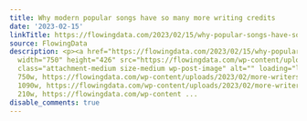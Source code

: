 ```yaml
---
title: Why modern popular songs have so many more writing credits
date: '2023-02-15'
linkTitle: https://flowingdata.com/2023/02/15/why-popular-songs-have-so-many-writing-credits/
source: FlowingData
description: <p><a href="https://flowingdata.com/2023/02/15/why-popular-songs-have-so-many-writing-credits/"><img
  width="750" height="426" src="https://flowingdata.com/wp-content/uploads/2023/02/more-writers-tedium-750x426.png"
  class="attachment-medium size-medium wp-post-image" alt="" loading="lazy" srcset="https://flowingdata.com/wp-content/uploads/2023/02/more-writers-tedium-750x426.png
  750w, https://flowingdata.com/wp-content/uploads/2023/02/more-writers-tedium-1090x620.png
  1090w, https://flowingdata.com/wp-content/uploads/2023/02/more-writers-tedium-210x119.png
  210w, https://flowingdata.com/wp-content ...
disable_comments: true
---
```

<p><a href="https://flowingdata.com/2023/02/15/why-popular-songs-have-so-many-writing-credits/"><img width="750" height="426" src="https://flowingdata.com/wp-content/uploads/2023/02/more-writers-tedium-750x426.png" class="attachment-medium size-medium wp-post-image" alt="" loading="lazy" srcset="https://flowingdata.com/wp-content/uploads/2023/02/more-writers-tedium-750x426.png 750w, https://flowingdata.com/wp-content/uploads/2023/02/more-writers-tedium-1090x620.png 1090w, https://flowingdata.com/wp-content/uploads/2023/02/more-writers-tedium-210x119.png 210w, https://flowingdata.com/wp-content ...